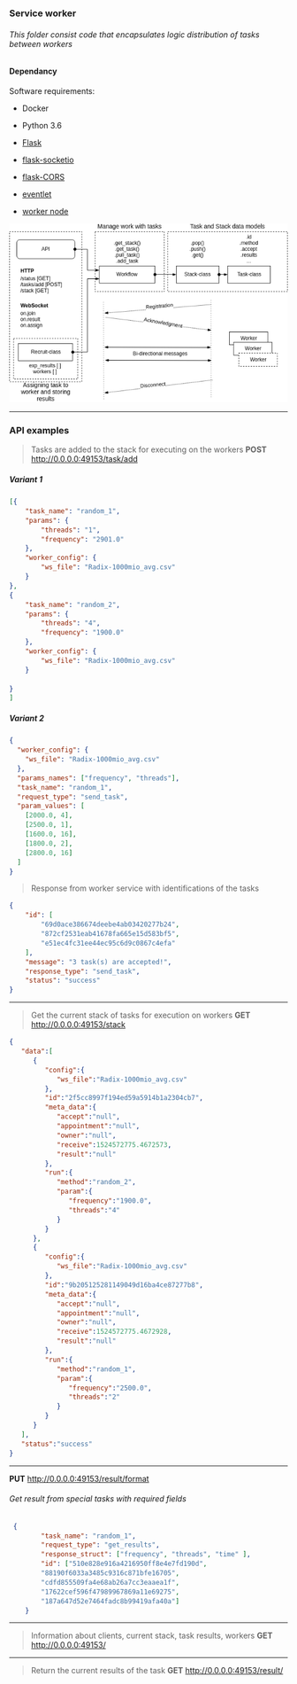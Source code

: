 ### Service worker

###### This folder consist code that encapsulates logic distribution of tasks between workers

#### Dependancy
Software requirements:
- Docker
- Python 3.6
- [Flask](http://flask.pocoo.org/docs/0.12/ "Flask")
- [flask-socketio](http://flask-socketio.readthedocs.io/en/latest/ "flask-socketio")
- [flask-CORS](https://flask-cors.readthedocs.io/en/latest/ "Flask-CORS")
- [eventlet](http://eventlet.net/doc/index.html/ "eventlet")

- [worker node](Valavanca/benchmark/tree/master/worker/README.md)

![service <==> worker](./service.png "dependencies between the workers and the service")
___
### API examples
> Tasks are added to the stack for executing on the workers
**POST**  http://0.0.0.0:49153/task/add
##### Variant 1 
```json
[{
    "task_name": "random_1",
    "params": {
        "threads": "1",
        "frequency": "2901.0"
    },
    "worker_config": {
        "ws_file": "Radix-1000mio_avg.csv"
    }
},
{
    "task_name": "random_2",
    "params": {
        "threads": "4",
        "frequency": "1900.0"
    },
    "worker_config": {
        "ws_file": "Radix-1000mio_avg.csv"
    }

}
]
```
##### Variant 2 
```json
{
  "worker_config": {
    "ws_file": "Radix-1000mio_avg.csv"
  },
  "params_names": ["frequency", "threads"],
  "task_name": "random_1",
  "request_type": "send_task",
  "param_values": [
    [2000.0, 4],
    [2500.0, 1],
    [1600.0, 16],
    [1800.0, 2],
    [2800.0, 16]
  ]
}
```
> Response from worker service with identifications of the tasks
```json
{
    "id": [
        "69d0ace386674deebe4ab03420277b24",
        "872cf2531eab41678fa665e15d583bf5",
        "e51ec4fc31ee44ec95c6d9c0867c4efa"
    ],
    "message": "3 task(s) are accepted!",
    "response_type": "send_task",
    "status": "success"
}
```
___

> Get the current stack of tasks for execution on workers
**GET**  http://0.0.0.0:49153/stack
```json 
{
   "data":[
      {
         "config":{
            "ws_file":"Radix-1000mio_avg.csv"
         },
         "id":"2f5cc8997f194ed59a5914b1a2304cb7",
         "meta_data":{
            "accept":"null",
            "appointment":"null",
            "owner":"null",
            "receive":1524572775.4672573,
            "result":"null"
         },
         "run":{
            "method":"random_2",
            "param":{
               "frequency":"1900.0",
               "threads":"4"
            }
         }
      },
      {
         "config":{
            "ws_file":"Radix-1000mio_avg.csv"
         },
         "id":"9b205125281149049d16ba4ce87277b8",
         "meta_data":{
            "accept":"null",
            "appointment":"null",
            "owner":"null",
            "receive":1524572775.4672928,
            "result":"null"
         },
         "run":{
            "method":"random_1",
            "param":{
               "frequency":"2500.0",
               "threads":"2"
            }
         }
      }
   ],
   "status":"success"
}
```
____
**PUT** http://0.0.0.0:49153/result/format
###### Get result from special tasks with required fields
```json
 {
        "task_name": "random_1",
        "request_type": "get_results",
        "response_struct": ["frequency", "threads", "time" ],
        "id": ["510e828e916a4216950ff8e4e7fd190d",
        "88190f6033a3485c9316c871bfe16705",
        "cdfd855509fa4e68ab26a7cc3eaaea1f",
        "17622cef596f47989967869a11e69275",
        "187a647d52e7464fadc8b99419afa40a"]
    }
```
____
> Information about clients, current stack, task results, workers
**GET**  http://0.0.0.0:49153/
___
> Return the current results of the task
**GET**  http://0.0.0.0:49153/result/<id>




